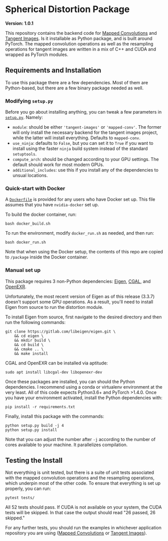 # Spherical Distortion Package

**Version: 1.0.1**

This repository contains the backend code for [Mapped Convolutions](https://github.com/meder411/MappedConvolutions) and [Tangent Images](https://github.com/meder411/Tangent-Images). Is it installable as Python package, and is built around PyTorch. The mapped convolution operations as well as the resampling operations for tangent images are written in a mix of C++ and CUDA and wrapped as PyTorch modules.


## Requirements and Installation

To use this package there are a few dependencies. Most of them are Python-based, but there are a few binary package needed as well.

### Modifying `setup.py`

Before you go about installing anything, you can tweak a few parameters in [`setup.py`](./setup.py). Namely:

* `module`: should be either `'tangent-images'` or `'mapped-conv'`. The former will only install the necessary backend for the tangent images project, while the latter will install everything. Defaults to `mapped-conv`.
* `use_ninja`: defaults to `False`, but you can set it to `True` if you want to install using the faster `ninja` build system instead of the standard `setuptools`.
* `compute_arch`: should be changed according to your GPU settings. The default should work for most modern GPUs.
* `additional_includes`: use this if you install any of the dependencies to unsual locations.


### Quick-start with Docker 

A [`Dockerfile`](https://github.com/meder411/spherical-package/blob/master/Dockerfile) is provided for any users who have Docker set up. This file assumes that you have `nvidia-docker` set up.

To build the docker container, run:

```
bash docker_build.sh
```

To run the environment, modify `docker_run.sh` as needed, and then run:

```
bash docker_run.sh
```

Note that when using the Docker setup, the contents of this repo are copied to `/package` inside the Docker container.

### Manual set up

This package requires 3 non-Python dependencies: [Eigen](http://eigen.tuxfamily.org/index.php?title=Main_Page), [CGAL](https://www.cgal.org/), and [OpenEXR](https://www.openexr.com/).

Unfortunately, the most recent version of Eigen as of this release (3.3.7) doesn't support some GPU operations. As a result, you'll need to install Eigen from source to run the distortion module.

To install Eigen from source, first navigate to the desired directory and then run the following commands:

```
git clone https://gitlab.com/libeigen/eigen.git \
    && cd eigen \
    && mkdir build \
    && cd build \
    && cmake .. \
    && make install
```

CGAL and OpenEXR can be installed via aptitude:

```
sudo apt install libcgal-dev libopenexr-dev
```

Once these packages are installed, you can should the Python dependencies. I recommend using a conda or virtualenv environment at the very least. All of this code expects Python3.6+ and PyTorch >1.4.0. Once you have your environment activated, install the Python dependencies with:

```
pip install -r requirements.txt
```

Finally, install this package with the commands:

```
python setup.py build -j 4
python setup.py install
```
Note that you can adjust the number after  `-j`  according to the number of cores available to your machine. It parallelizes compilation.


## Testing the Install

Not everything is unit tested, but there is a suite of unit tests associated with the mapped convolution operations and the resampling operations, which underpin most of the other code. To ensure that everything is set up properly, you can run:

```
pytest tests/
```

All 52 tests should pass. If CUDA is not available on your system, the CUDA tests will be skipped. In that case the output should read "26 passed, 26 skipped."

For any further tests, you should run the examples in whichever application repository you are using ([Mapped Convolutions](https://github.com/meder411/MappedConvolutions) or [Tangent Images](https://github.com/meder411/Tangent-Images)).
